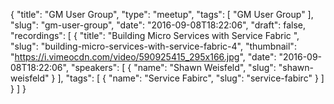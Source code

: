 {
  "title": "GM User Group",
  "type": "meetup",
  "tags": [
    "GM User Group"
  ],
  "slug": "gm-user-group",
  "date": "2016-09-08T18:22:06",
  "draft": false,
  "recordings": [
    {
      "title": "Building Micro Services with Service Fabric ",
      "slug": "building-micro-services-with-service-fabric-4",
      "thumbnail": "https://i.vimeocdn.com/video/590925415_295x166.jpg",
      "date": "2016-09-08T18:22:06",
      "speakers": [
        {
          "name": "Shawn Weisfeld",
          "slug": "shawn-weisfeld"
        }
      ],
      "tags": [
        {
          "name": "Service Fabirc",
          "slug": "service-fabirc"
        }
      ]
    }
  ]
}